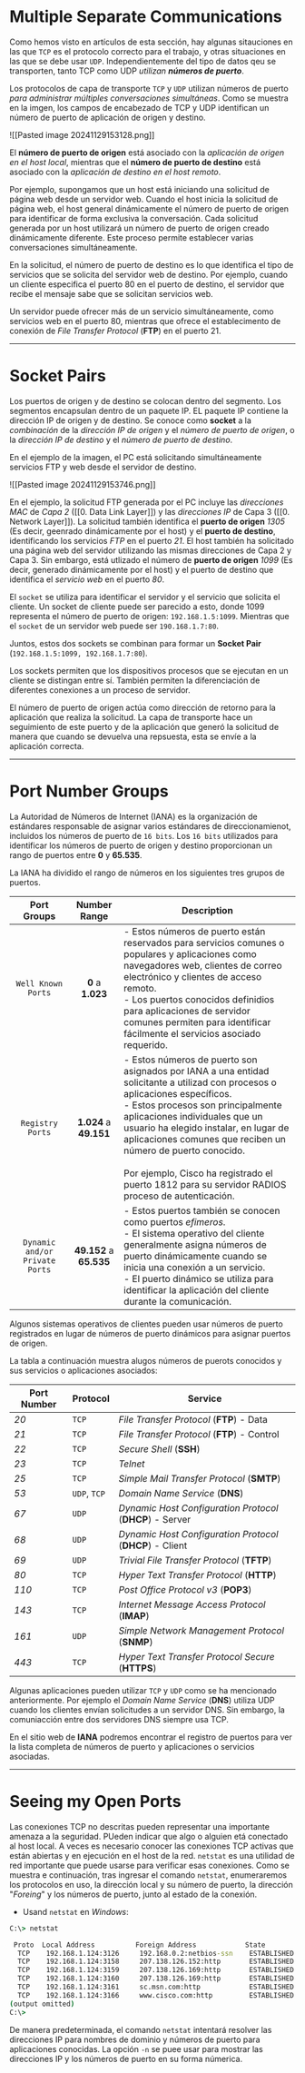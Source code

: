 # Multiple Separate Communications

Como hemos visto en artículos de esta sección, hay algunas sitauciones en las que `TCP` es el protocolo correcto para el trabajo, y otras situaciones en las que se debe usar `UDP`. Independientemente del tipo de datos qeu se transporten, tanto TCP como UDP *utilizan **números de puerto***.

Los protocolos de capa de transporte `TCP` y `UDP` utilizan números de puerto *para administrar múltiples conversaciones simultáneas*. Como se muestra en la imgen, los campos de encabezado de TCP y UDP identifican un número de puerto de aplicación de origen y destino.

![[Pasted image 20241129153128.png]]

El **número de puerto de origen** está asociado con la *aplicación de origen en el host local*, mientras que el **número de puerto de destino** está asociado con la *aplicación de destino en el host remoto*.

Por ejemplo, supongamos que un host está iniciando una solicitud de página web desde un servidor web. Cuando el host inicia la solicitud de página web, el host general dinámicamente el número de puerto de origen para identificar de forma exclusiva la conversación. Cada solicitud generada por un host utilizará un número de puerto de origen creado dinámicamente diferente. Este proceso permite establecer varias conversaciones simultáneamente.

En la solicitud, el número de puerto de destino es lo que identifica el tipo de servicios que se solicita del servidor web de destino. Por ejemplo, cuando un cliente especifica el puerto 80 en el puerto de destino, el servidor que recibe el mensaje sabe que se solicitan servicios web.

Un servidor puede ofrecer más de un servicio simultáneamente, como servicios web en el puerto 80, mientras que ofrece el establecimento de conexión de *File Transfer Protocol* (**FTP**) en el puerto 21.

---
# Socket Pairs

Los puertos de origen y de destino se colocan dentro del segmento. Los segmentos encapsulan dentro de un paquete IP. EL paquete IP contiene la dirección IP de origen y de destino. Se conoce como **socket** a la *combinación* de la *dirección IP de origen* y el *número de puerto de origen*, o la *dirección IP de destino* y el *número de puerto de destino*.

En el ejemplo de la imagen, el PC está solicitando simultáneamente servicios FTP y web desde el servidor de destino.

![[Pasted image 20241129153746.png]]

En el ejemplo, la solicitud FTP generada por el PC incluye las *direcciones MAC* de *Capa 2* ([[0. Data Link Layer]]) y las *direcciones IP* de Capa 3 ([[0. Network Layer]]). La solicitud también identifica el **puerto de origen** *1305* (Es decir, geenrado dinámicamente por el host) y el **puerto de destino**, identificando los servicios *FTP* en el puerto *21*. El host también ha solicitado una página web del servidor utilizando las mismas direcciones de Capa 2 y Capa 3. Sin embargo, está utlizado el número de **puerto de origen** *1099* (Es decir, generado dinámicamente por el host) y el puerto de destino que identifica el *servicio web* en el puerto *80*.

El `socket` se utiliza para identificar el servidor y el servicio que solicita el cliente. Un socket de cliente puede ser parecido a esto, donde 1099 representa el número de puerto de origen: `192.168.1.5:1099`. Mientras que el `socket` de un servidor web puede ser `190.168.1.7:80`.

Juntos, estos dos sockets se combinan para formar un **Socket Pair** (`192.168.1.5:1099, 192.168.1.7:80`).

Los sockets permiten que los dispositivos procesos que se ejecutan en un cliente se distingan entre sí. También permiten la diferenciación de diferentes conexiones a un proceso de servidor.

El número de puerto de origen actúa como dirección de retorno para la aplicación que realiza la solicitud. La capa de transporte hace un seguimiento de este puerto y de la aplicación que generó la solicitud de manera que cuando se devuelva una repsuesta, esta se envíe a la aplicación correcta.

---
# Port Number Groups

La Autoridad de Números de Internet (IANA) es la organización de estándares responsable de asignar varios estándares de direccionamienot, incluidos los números de puerto de `16 bits`. Los `16 bits` utilizados para identificar los números de puerto de origen y destino proporcionan un rango de puertos entre **0** y **65.535**.

La IANA ha dividido el rango de números en los siguientes tres grupos de puertos.

|          Port Groups           |      Number Range       | Description                                                                                                                                                                                                                                                                                                                                                                                                             |
| :----------------------------: | :---------------------: | ----------------------------------------------------------------------------------------------------------------------------------------------------------------------------------------------------------------------------------------------------------------------------------------------------------------------------------------------------------------------------------------------------------------------- |
|       `Well Known Ports`       |    **0** a **1.023**    | - Estos números de puerto están reservados para servicios comunes o populares y aplicaciones como navegadores web, clientes de correo electrónico y clientes de acceso remoto.<br>- Los puertos conocidos definidios para aplicaciones de servidor comunes permiten para identificar fácilmente el servicios asociado requerido.                                                                                        |
|        `Registry Ports`        | **1.024** a **49.151**  | - Estos números de puerto son asignados por IANA a una entidad solicitante a utilizad con procesos o aplicaciones específicos.<br>- Estos procesos son principalmente aplicaciones individuales que un usuario ha elegido instalar, en lugar de aplicaciones comunes que reciben un número de puerto conocido.<br><br>Por ejemplo, Cisco ha registrado el puerto 1812 para su servidor RADIOS proceso de autenticación. |
| `Dynamic and/or Private Ports` | **49.152** a **65.535** | - Estos puertos también se conocen como puertos *efimeros*.<br>- El sistema operativo del cliente generalmente asigna números de puerto dinámicamente cuando se inicia una conexión a un servicio.<br>- El puerto dinámico se utiliza para identificar la aplicación del cliente durante la comunicación.                                                                                                               |
Algunos sistemas operativos de clientes pueden usar números de puerto registrados en lugar de números de puerto dinámicos para asignar puertos de origen.

La tabla a continuación muestra alugos números de puerots conocidos y sus servicios o aplicaciones asociados:

| Port Number | Protocol     | Service                                                   |
| ----------- | ------------ | --------------------------------------------------------- |
| *20*        | `TCP`        | *File Transfer Protocol* (**FTP**) - Data                 |
| *21*        | `TCP`        | *File Transfer Protocol* (**FTP**) - Control              |
| *22*        | `TCP`        | *Secure Shell* (**SSH**)                                  |
| *23*        | `TCP`        | *Telnet*                                                  |
| *25*        | `TCP`        | *Simple Mail Transfer Protocol* (**SMTP**)                |
| *53*        | `UDP`, `TCP` | *Domain Name Service* (**DNS**)                           |
| *67*        | `UDP`        | *Dynamic Host Configuration Protocol* (**DHCP**) - Server |
| *68*        | `UDP`        | *Dynamic Host Configuration Protocol* (**DHCP**) - Client |
| *69*        | `UDP`        | *Trivial File Transfer Protocol* (**TFTP**)               |
| *80*        | `TCP`        | *Hyper Text Transfer Protocol* (**HTTP**)                 |
| *110*       | `TCP`        | *Post Office Protocol v3* (**POP3**)                      |
| *143*       | `TCP`        | *Internet Message Access Protocol* (**IMAP**)             |
| *161*       | `UDP`        | *Simple Network Management Protocol* (**SNMP**)           |
| *443*       | `TCP`        | *Hyper Text Transfer Protocol Secure* (**HTTPS**)         |
Algunas aplicaciones pueden utilizar `TCP` y `UDP` como se ha mencionado anteriormente. Por ejemplo el *Domain Name Service* (**DNS**) utiliza UDP cuando los clientes envían solicitudes a un servidor DNS. Sin embargo, la comuniacción entre dos servidores DNS siempre usa TCP.

En el sitio web de **IANA** podremos encontrar el registro de puertos para ver la lista completa de números de puerto y aplicaciones o servicios asociadas.

----
# Seeing my Open Ports

Las conexiones TCP no descritas pueden representar una importante amenaza a la seguridad. PUeden indicar que algo o alguien etá conectado al host local. A veces es necesario conocer las conexiones TCP activas que están abiertas y en ejecución en el host de la red. `netstat` es una utilidad de red importante que puede usarse para verificar esas conexiones. Como se muestra e continuación, tras ingresar el comando `netstat`, enumeraremos los protocolos en uso, la dirección local y su número de puerto, la dirección "*Foreing*" y los números de puerto, junto al estado de la conexión.

- Usand `netstat` en *Windows*:
```cmd
C:\> netstat

 Proto  Local Address          Foreign Address            State
  TCP    192.168.1.124:3126     192.168.0.2:netbios-ssn    ESTABLISHED
  TCP    192.168.1.124:3158     207.138.126.152:http       ESTABLISHED
  TCP    192.168.1.124:3159     207.138.126.169:http       ESTABLISHED
  TCP    192.168.1.124:3160     207.138.126.169:http       ESTABLISHED
  TCP    192.168.1.124:3161     sc.msn.com:http            ESTABLISHED
  TCP    192.168.1.124:3166     www.cisco.com:http         ESTABLISHED
(output omitted)
C:\>
```

De manera predeterminada, el comando `netstat` intentará resolver las direcciones IP para nombres de dominio y números de puerto para aplicaciones conocidas. La opción `-n` se puee usar para mostrar las direcciones IP y los números de puerto en su forma númerica.